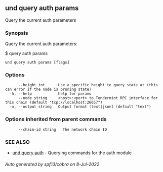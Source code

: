 ## und query auth params

Query the current auth parameters

### Synopsis

Query the current auth parameters:

$ <appd> query auth params

```
und query auth params [flags]
```

### Options

```
      --height int      Use a specific height to query state at (this can error if the node is pruning state)
  -h, --help            help for params
      --node string     <host>:<port> to Tendermint RPC interface for this chain (default "tcp://localhost:26657")
  -o, --output string   Output format (text|json) (default "text")
```

### Options inherited from parent commands

```
      --chain-id string   The network chain ID
```

### SEE ALSO

* [und query auth](und_query_auth.md)	 - Querying commands for the auth module

###### Auto generated by spf13/cobra on 8-Jul-2022
